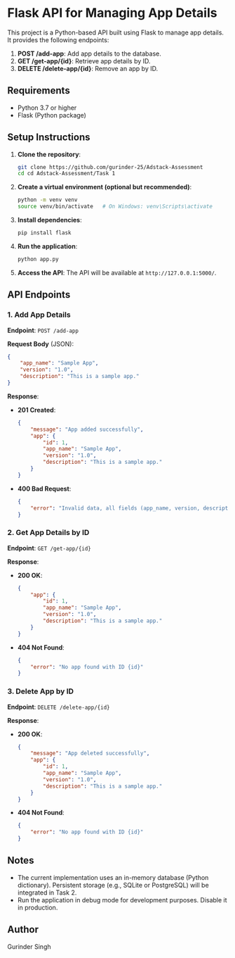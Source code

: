 # Flask API for Managing App Details

This project is a Python-based API built using Flask to manage app details. It provides the following endpoints:

1. **POST /add-app**: Add app details to the database.
2. **GET /get-app/{id}**: Retrieve app details by ID.
3. **DELETE /delete-app/{id}**: Remove an app by ID.

## Requirements

- Python 3.7 or higher
- Flask (Python package)

## Setup Instructions

1. **Clone the repository**:
   ```bash
   git clone https://github.com/gurinder-25/Adstack-Assessment
   cd cd Adstack-Assessment/Task 1
   ```

2. **Create a virtual environment (optional but recommended)**:
   ```bash
   python -m venv venv
   source venv/bin/activate   # On Windows: venv\Scripts\activate
   ```

3. **Install dependencies**:
   ```bash
   pip install flask
   ```

4. **Run the application**:
   ```bash
   python app.py
   ```

5. **Access the API**:
   The API will be available at `http://127.0.0.1:5000/`.

## API Endpoints

### 1. Add App Details
**Endpoint**: `POST /add-app`

**Request Body** (JSON):
```json
{
    "app_name": "Sample App",
    "version": "1.0",
    "description": "This is a sample app."
}
```

**Response**:
- **201 Created**:
  ```json
  {
      "message": "App added successfully",
      "app": {
          "id": 1,
          "app_name": "Sample App",
          "version": "1.0",
          "description": "This is a sample app."
      }
  }
  ```
- **400 Bad Request**:
  ```json
  {
      "error": "Invalid data, all fields (app_name, version, description) are required"
  }
  ```
### 2. Get App Details by ID
**Endpoint**: `GET /get-app/{id}`

**Response**:
- **200 OK**:
  ```json
  {
      "app": {
          "id": 1,
          "app_name": "Sample App",
          "version": "1.0",
          "description": "This is a sample app."
      }
  }
  ```
- **404 Not Found**:
  ```json
  {
      "error": "No app found with ID {id}"
  }
  ```

### 3. Delete App by ID
**Endpoint**: `DELETE /delete-app/{id}`

**Response**:
- **200 OK**:
  ```json
  {
      "message": "App deleted successfully",
      "app": {
          "id": 1,
          "app_name": "Sample App",
          "version": "1.0",
          "description": "This is a sample app."
      }
  }
  ```

- **404 Not Found**:
  ```json
  {
      "error": "No app found with ID {id}"
  }
  ```

## Notes

- The current implementation uses an in-memory database (Python dictionary). Persistent storage (e.g., SQLite or PostgreSQL) will be integrated in Task 2.
- Run the application in debug mode for development purposes. Disable it in production.


## Author
Gurinder Singh
